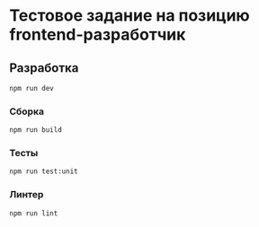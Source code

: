 # Тестовое задание на позицию frontend-разработчик

## Разработка

```sh
npm run dev
```

### Сборка

```sh
npm run build
```

### Тесты

```sh
npm run test:unit
```

### Линтер

```sh
npm run lint
```

